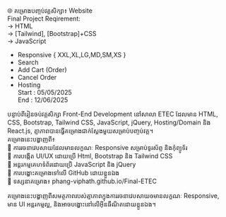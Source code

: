 🌐 គម្រោងបញ្ចប់វគ្គសិក្សា៖ Website <br>
Final Project Reqirement: <br>
    -> HTML <br>
    -> [Tailwind], [Bootstrap]+CSS <br>
    -> JavaScript <br>
+ Responsive { XXL,XL,LG,MD,SM,XS } <br>
+ Search <br>
+ Add Cart (Order) <br>
+ Cancel Order <br>
+ Hosting <br>
Start : 05/05/2025 <br>
End : 12/06/2025 <br>

បន្ទាប់ពីរៀនចប់វគ្គសិក្សា Front-End Development នៅសាលា ETEC ដែលមាន HTML, CSS, Bootstrap, Tailwind CSS, JavaScript, jQuery, Hosting/Domain និង React.js, ត្មាភាពបានធ្វើគម្រោងជាក់ស្តែងមួយសម្រាប់បញ្ចប់វគ្គ។ <br>
គម្រោងនេះបង្ហាញពី៖ <br>
🔹 ការរចនាវេបសាយដែលមានលក្ខណៈ Responsive សម្រាប់ទូរស័ព្ទ និងកុំព្យូទ័រ <br>
🔹 ការបង្កើត UI/UX ដោយប្រើ Html, Bootstrap និង Tailwind CSS <br>
🔹 អន្តរកម្មគេហទំព័រដោយប្រើ JavaScript និង jQuery <br>
🔹 ការបង្ហោះគម្រោងទៅលើ GitHub ដោយខ្លួនឯង <br>
📎 ទស្សនាគម្រោង៖ phang-viphath.github.io/Final-ETEC <br>

គម្រោងនេះបង្ហាញពីសមត្ថភាពរបស់ត្មាភាពក្នុងការរចនាវេបសាយឲមានលក្ខណៈ Responsive, មាន UI អន្តរកម្មល្អ, និងអាចបង្ហោះនៅលើអ៊ីនធឺណិតដោយខ្លួនឯង។ <br>
